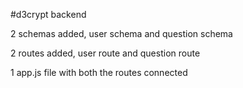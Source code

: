 #d3crypt backend

2 schemas added, user schema and question schema

2 routes added, user route and question route

1 app.js file with both the routes connected
